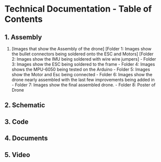 # Technical Documentation - Table of Contents


## 1. Assembly

<ol>

<li>[Images that show the Assembly of the drone] 
[Folder 1: Images show the bullet connectors being soldered onto the ESC and Motors]
[Folder 2: Images show the IMU being soldered with wire wire jumpers]
- Folder 3: Images show the ESC being soldered to the frame        
- Folder 4: Images shows the MPU-6050 being tested on the Arduino 
- Folder 5: Images show the Motor and Esc being connected 
- Folder 6: Images show the drone nearly assembled with the last few improvements being added in 
- Folder 7: Images show the final assembled drone.
- Folder 8: Poster of Drone


</li>

</ol>


## 2. Schematic

## 3. Code

## 4. Documents 

## 5. Video
<ol>






</ol>
